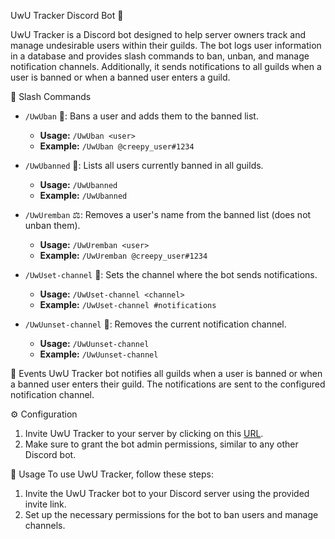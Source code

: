 UwU Tracker Discord Bot 🐾

UwU Tracker is a Discord bot designed to help server owners track and manage undesirable users within their guilds. The bot logs user information in a database and provides slash commands to ban, unban, and manage notification channels. Additionally, it sends notifications to all guilds when a user is banned or when a banned user enters a guild.

📜 Slash Commands
- `/UwUban` 🔨: Bans a user and adds them to the banned list.
  - **Usage:** `/UwUban <user>`
  - **Example:** `/UwUban @creepy_user#1234`

- `/UwUbanned` 🚫: Lists all users currently banned in all guilds.
  - **Usage:** `/UwUbanned`
  - **Example:** `/UwUbanned`

- `/UwUremban` ⚖️: Removes a user's name from the banned list (does not unban them).
  - **Usage:** `/UwUremban <user>`
  - **Example:** `/UwUremban @creepy_user#1234`

- `/UwUset-channel` 🔔: Sets the channel where the bot sends notifications.
  - **Usage:** `/UwUset-channel <channel>`
  - **Example:** `/UwUset-channel #notifications`

- `/UwUunset-channel` 🚪: Removes the current notification channel.
  - **Usage:** `/UwUunset-channel`
  - **Example:** `/UwUunset-channel`

🎉 Events
UwU Tracker bot notifies all guilds when a user is banned or when a banned user enters their guild. The notifications are sent to the configured notification channel.

⚙️ Configuration
1. Invite UwU Tracker to your server by clicking on this [URL](invite_link_here).
2. Make sure to grant the bot admin permissions, similar to any other Discord bot.

🚀 Usage
To use UwU Tracker, follow these steps:
1. Invite the UwU Tracker bot to your Discord server using the provided invite link.
2. Set up the necessary permissions for the bot to ban users and manage channels.


